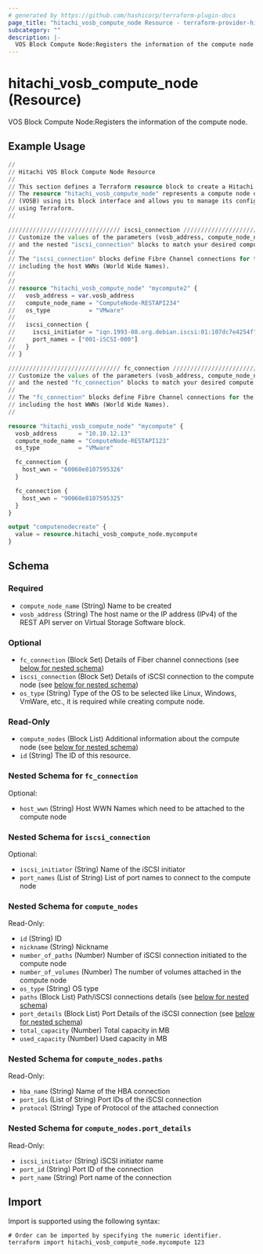 ```yaml
---
# generated by https://github.com/hashicorp/terraform-plugin-docs
page_title: "hitachi_vosb_compute_node Resource - terraform-provider-hitachi"
subcategory: ""
description: |-
  VOS Block Compute Node:Registers the information of the compute node.
---
```


# hitachi_vosb_compute_node (Resource)

VOS Block Compute Node:Registers the information of the compute node.

## Example Usage

```terraform
//
// Hitachi VOS Block Compute Node Resource
//
// This section defines a Terraform resource block to create a Hitachi VOS Block compute node.
// The resource "hitachi_vosb_compute_node" represents a compute node on a Hitachi VSP One SDS Block
// (VOSB) using its block interface and allows you to manage its configuration
// using Terraform.
//

//////////////////////////////// iscsi_connection /////////////////////////////////
// Customize the values of the parameters (vosb_address, compute_node_name, os_type),
// and the nested "iscsi_connection" blocks to match your desired compute node configuration.
//
// The "iscsi_connection" blocks define Fibre Channel connections for the compute node,
// including the host WWNs (World Wide Names).
//
//
// resource "hitachi_vosb_compute_node" "mycompute2" {
//   vosb_address = var.vosb_address
//   compute_node_name = "ComputeNode-RESTAPI234"
//   os_type           = "VMware"
// 
//   iscsi_connection {
//     iscsi_initiator = "iqn.1993-08.org.debian.iscsi:01:107dc7e4254f"
//     port_names = ["001-iSCSI-000"]
//   }
// }

//////////////////////////////// fc_connection /////////////////////////////////
// Customize the values of the parameters (vosb_address, compute_node_name, os_type),
// and the nested "fc_connection" blocks to match your desired compute node configuration.
//
// The "fc_connection" blocks define Fibre Channel connections for the compute node,
// including the host WWNs (World Wide Names).
//

resource "hitachi_vosb_compute_node" "mycompute" {
  vosb_address      = "10.10.12.13"
  compute_node_name = "ComputeNode-RESTAPI123"
  os_type           = "VMware"

  fc_connection {
    host_wwn = "60060e8107595326"
  }

  fc_connection {
    host_wwn = "90060e8107595325"
  }
}

output "computenodecreate" {
  value = resource.hitachi_vosb_compute_node.mycompute
}
```

<!-- schema generated by tfplugindocs -->
## Schema

### Required

- `compute_node_name` (String) Name to be created
- `vosb_address` (String) The host name or the IP address (IPv4) of the REST API server on Virtual Storage Software block.

### Optional

- `fc_connection` (Block Set) Details of Fiber channel connections (see [below for nested schema](#nestedblock--fc_connection))
- `iscsi_connection` (Block Set) Details of iSCSI connection to the compute node (see [below for nested schema](#nestedblock--iscsi_connection))
- `os_type` (String) Type of the OS to be selected like Linux, Windows, VmWare, etc., it is required while creating compute node.

### Read-Only

- `compute_nodes` (Block List) Additional information about the compute node (see [below for nested schema](#nestedblock--compute_nodes))
- `id` (String) The ID of this resource.

<a id="nestedblock--fc_connection"></a>
### Nested Schema for `fc_connection`

Optional:

- `host_wwn` (String) Host WWN Names which need to be attached to the compute node


<a id="nestedblock--iscsi_connection"></a>
### Nested Schema for `iscsi_connection`

Optional:

- `iscsi_initiator` (String) Name of the iSCSI initiator
- `port_names` (List of String) List of port names to connect to the compute node


<a id="nestedblock--compute_nodes"></a>
### Nested Schema for `compute_nodes`

Read-Only:

- `id` (String) ID
- `nickname` (String) Nickname
- `number_of_paths` (Number) Number of iSCSI connection initiated to the compute node
- `number_of_volumes` (Number) The number of volumes attached in the compute node
- `os_type` (String) OS type
- `paths` (Block List) Path/iSCSI connections details (see [below for nested schema](#nestedblock--compute_nodes--paths))
- `port_details` (Block List) Port Details of the iSCSI connection (see [below for nested schema](#nestedblock--compute_nodes--port_details))
- `total_capacity` (Number) Total capacity in MB
- `used_capacity` (Number) Used capacity in MB

<a id="nestedblock--compute_nodes--paths"></a>
### Nested Schema for `compute_nodes.paths`

Read-Only:

- `hba_name` (String) Name of the HBA connection
- `port_ids` (List of String) Port IDs of the iSCSI connection
- `protocol` (String) Type of Protocol of the attached connection


<a id="nestedblock--compute_nodes--port_details"></a>
### Nested Schema for `compute_nodes.port_details`

Read-Only:

- `iscsi_initiator` (String) iSCSI initiator name
- `port_id` (String) Port ID of the connection
- `port_name` (String) Port name of the connection

## Import

Import is supported using the following syntax:

```shell
# Order can be imported by specifying the numeric identifier.
terraform import hitachi_vosb_compute_node.mycompute 123
```
